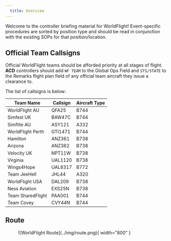 ```yaml
---
  title: Overview
---
```


Welcome to the controller briefing material for WorldFlight! Event-specific procedures are sorted by position type and should be read in conjunction with the existing SOPs for that position/location.

## Official Team Callsigns
Official WorldFlight teams should be afforded priority at all stages of flight. **ACD** controllers should add `WF TEAM` to the Global Ops Field and `STS/STATE` to the Remarks flight plan field of any official team aircraft they issue a clearance to.

The list of callsigns is below:

| Team Name | Callsign | Aircraft Type |
| --------- | -------- | ------------- |
| WorldFlight AU | QFA25 | B744 |
| Simfest UK | BAW47C | B744 |
| Simflite AU | ASY121 | A332 |
| WorldFlight Perth | GTI1471 | B744 |
| Hamilton | ANZ361 | B738 |
| Arizona | ANZ362 | B738 |
| Velocity UK | NPT11W | B738 |
| Virginia | UAL1120 | B738 |
| Wings4Hope | UAL8317 | B772 |
| Team JeeHell | JHL44 | A320 |
| WorldFlight USA | DAL209 | B738 |
| Ness Aviation | EXS25N | B738 |
| Team SharedFlight | PAA001 | B744 |
| Team Covey | CVY44N | B744 |

## Route
<figure markdown>
![WorldFlight Route](../img/route.png){ width="800" }
</figure>
